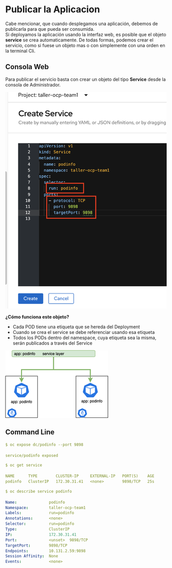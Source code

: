 # Publicar la Aplicacion

Cabe mencionar, que cuando desplegamos una aplicación, debemos de publicarla para que pueda ser consumida.  
Si deployamos la aplicación usando la interfaz web, es posible que el objeto **service** se crea automaticamente. De todas formas, podemos crear el servicio, como si fuese un objeto mas o con simplemente con una orden en la terminal Cli.  

## Consola Web  

Para publicar el servicio basta con crear un objeto del tipo **Service** desde la consola de Administrador.

![Create Service](../images/create-service.png)  

**¿Cómo funciona este objeto?**    

* Cada POD tiene una etiqueta que se hereda del Deployment
* Cuando se crea el service se debe referenciar usando esa etiqueta
* Todos los PODs dentro del namespace, cuya etiqueta sea la misma, serán publicados a través del Service  

![Service Ref](../images/ocp4-service-lb.png)  

<h2>Command Line</h2>

```yaml
$ oc expose dc/podinfo --port 9898

service/podinfo exposed
```
```yaml
$ oc get service

NAME      TYPE        CLUSTER-IP     EXTERNAL-IP   PORT(S)    AGE
podinfo   ClusterIP   172.30.31.41   <none>        9898/TCP   25s
```

```yaml
$ oc describe service podinfo

Name:              podinfo
Namespace:         taller-ocp-team1
Labels:            run=podinfo
Annotations:       <none>
Selector:          run=podinfo
Type:              ClusterIP
IP:                172.30.31.41
Port:              <unset>  9898/TCP
TargetPort:        9898/TCP
Endpoints:         10.131.2.59:9898
Session Affinity:  None
Events:            <none>
```



